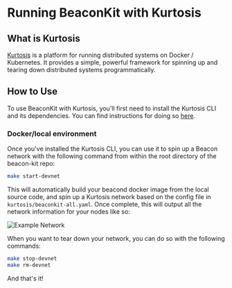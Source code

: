 # Running BeaconKit with Kurtosis

## What is Kurtosis

[Kurtosis](https://www.kurtosis.com/) is a platform for running distributed
systems on Docker / Kubernetes. It provides a simple, powerful framework for
spinning up and tearing down distributed systems programmatically.

## How to Use

To use BeaconKit with Kurtosis, you'll first need to install the Kurtosis CLI
and its dependencies. You can find instructions for doing so
[here](https://docs.kurtosis.com/install).

### Docker/local environment

Once you've installed the Kurtosis CLI, you can use it to spin up a Beacon
network with the following command from within the root directory of the
beacon-kit repo:

```bash
make start-devnet
```

This will automatically build your beacond docker image from the local source
code, and spin up a Kurtosis network based on the config file in
`kurtosis/beaconkit-all.yaml`. Once complete, this will output all the
network information for your nodes like so:

![Example Network](./img/example-network.png)

When you want to tear down your network, you can do so
with the following commands:

```bash
make stop-devnet
make rm-devnet
```

And that's it!
